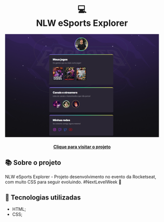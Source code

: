 <h1 align="center">
  💻<br>NLW eSports Explorer
</h1>

![Design preview for the NLW eSports](./assets/project-image.png)

<h4 align="center"><a href="https://lucasgabriell97.github.io/nlw-esports-explorer/">Clique para visitar o projeto</a></h4>

## 📚 Sobre o projeto

NLW eSports Explorer - Projeto desenvolvimento no evento da Rocketseat, com muito CSS para seguir evoluindo. 
#NextLevelWeek 🚀

## 💼 Tecnologias utilizadas

- HTML;
- CSS;
